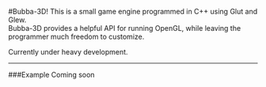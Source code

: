 #Bubba-3D!
This is a small game engine programmed in C++
using Glut and Glew.  
Bubba-3D provides a helpful API for running OpenGL,
while leaving the programmer much freedom to customize.  
  
Currently under heavy development.
***
###Example
Coming soon

